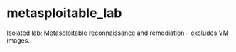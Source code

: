 # metasploitable_lab
Isolated lab: Metasploitable reconnaissance and remediation - excludes VM images.
